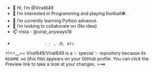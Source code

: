 - 👋 Hi, I’m @Virat849
- 👀 I’m interested in Programming and playing football⚽.
- 🌱 I’m currently learning Python advance.
- 💞️ I’m looking to collaborate on {No idea}
- 📫 insta - @virat_anyways18
-                   -_- , :D, etc. 

<!==__==
Virat849/Virat849 is a ✨ special ✨ repository because its `README.md` (this file) appears on your GitHub profile.
You can click the Preview link to take a look at your changes.
===>
